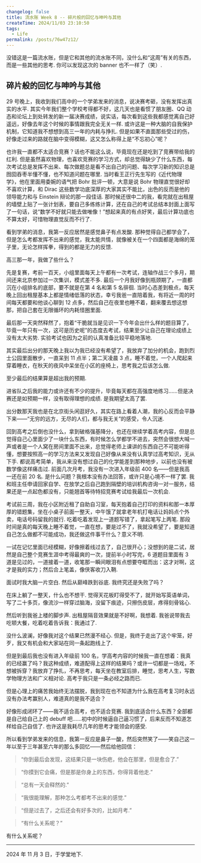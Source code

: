 ```yaml
---
changelog: false
title: 流水账 Week 8 -- 碎片般的回忆与呻吟与其他
createTime: 2024/11/03 23:10:50
tags:
  - Life
permalink: /posts/76w47z12/
---
```


没错这是一篇流水账，但是它和其他的流水账不同，没什么和“这周”有关的东西，而是一些其他的思考. 你可以发现这次的 banner 也不一样了（笑）.

## 碎片般的回忆与呻吟与其他

29 号晚上，我收到我们高中的一个学弟发来的消息，说决赛考砸，没有发挥出真实的水平. 其实今年我们整个学校考得都不好，这几天也是看惯了朋友圈、QQ 动态和论坛上到处转发的新一届决赛成绩，说实话，每次看到这些我都感觉离自己好遥远，好像去年这个时候的事情跟我完全无关一样. 或许这是一种大脑的自我保护机制，它知道我不想想到高三一年的内耗与挣扎. 但是如果不直面那些受过的伤，好像走过来的路就在脑中变得模糊，这又怎么称得上是“不忘初心”呢？

也许我一直都不太适合竞赛？话也不能这么说，毕竟现在还是吃到了竞赛带给我的红利. 但是虽然喜欢物理，也喜欢竞赛的学习方式，却总觉得缺少了什么东西，每次考试总是发挥不出来、每次做题总是看不出自己的问题、每次学习新的知识总是囫囵吞枣半懂不懂，也不知道问题在哪里. 当时看王正行先生写的《近代物理学》，他在里面用委婉的语气把 Bohr 批评一顿，大意是说 Bohr 物理直觉很好却不喜欢计算，和 Dirac 这些数学功底深厚的大家其实不能比，出色的反而是他的领导能力和与 Einstein 辩论的那一段佳话. 那时候还很中二的我，看完就在出租屋的墙壁上贴了一张计划表，要自己多练练计算，还在自己的考试总结本封面上面写了一句话，说“数学不好就只能去做唯像！”想起来真的有点好笑，最后计算功底也不算太好，可惜物理直觉反而不行了.

看到学弟的消息，我第一反应居然是感觉鼻子有点发酸. 那种觉得自己都学会了，但是怎么考都发挥不出来的感觉，我太能共情，就像被关在一个四面都是海绵的笼子里，无论怎样挥拳，得到的都是无力的反馈.

高三那一年，我做了些什么？

先是复赛，考前一百天，小组里面每天上午都有一次考试，连轴作战三个多月，期间还来北京参加过一次集训，模式差不多. 最后一个月我好像到瓶颈期了，一直都沉在小组排名的底部，要不就是在第 4 名和第 5 名徘徊. 当时心态差到极点，每天晚上回出租屋基本上都是情绪低落的状态，幸亏我爸一直陪着我，有将近一周的时间每天都要和他谈心聊到 12 点多，然后自己在夜里也睡不着，翻来覆去想这想那，把自己套在无限循环的内耗怪圈里面.

最后那一天突然释然了，抱着“干脆就当是见识一下今年会出什么样的题目算了，毕竟一年只有一次，这可是历史呢”的态度去考试，结果至少让自己在理论成绩上没有太大劣势. 实验考试也因为之前的认真准备比较平稳地落地.

其实最后出分的那天晚上我以为我已经没有希望了，我放弃了加分的机会，跑到烈士公园里面散步，一直呆到 11 点半；第二天凌晨 3 点，睡不着觉，一个人爬起来穿着睡衣，在秋天的夜风中呆坐在小区的座椅上，思考我之后该怎么做.

至少最后的结果算是超出我的预期.

进省队之后我的能力或许还有不少的提升，毕竟每天都在高强度地练习……但是决赛还是如预期一样，没有取得理想的成绩. 是我期望太高了罢.

出分数那天我也是在北京街头闲逛好久，其实在路上看着人潮，我的心反而会平静下来——“无穷的远方，无尽的人们，都与我无关”的感受，令人沉迷.

回到高考之后倒也没什么，拿到破格强基降分，也还在继续学着高考内容，但是总觉得自己心里面少了一块什么东西，有时候怎么学都学不进去，突然会很想大喊一声或者是一个人窝在房间里面不出来，总觉得老师上课讲的东西自己不可能听得懂，想要按照高一的学习方法来又发现自己好像从来没有认真学过高考知识，无从下手. 都说高考简单，我从来没有想过自己的化学能差到那种地步，以前也没有被数学像这样痛击过. 前面几次月考，我没有一次进入年级前 400 名——但是我高一还在前 20 名. 是什么问题？我根本没有办法回答，或许只是心境不一样了罢. 我和班主任申请回家自学、在放学之后自己跑到隔壁的培训机构咨询一对一服务，结果还是一点起色都没有，只能翘首等待特招竞赛考试给我最后一次机会.

考试前三周，我在小区附近租了自助自习室，每天抱着自己打印的资料和那一本厚厚的错题集，坐在小桌子前面一整天，中午饿了就拿老年机打电话让妈妈点个外卖，电话号码留我的就行. 吃着吃着发现上一道题写错了，拿起笔写上两笔. 那段时间是真的每天晚上睡不着觉，一直在想，要是过不了，我就没希望了，要是知道自己怎么做都不可能成功，我还做这件事干什么？意义不明.

一试在记忆里面已经模糊，好像擦着线过去了，自己很开心；没想到的是二试，居然是自己整个竞赛生涯中考得最爽的一次，提前半小时写完，6 道题目里面有 3 道是见过的，一道接着一道，收笔那一瞬间眼泪有点想要夺眶而出：这才对啊，这才是我的实力；然后合上笔盖，像侠客收刀入鞘.

面试时我大脑一片空白. 然后从巅峰跌到谷底. 我终究还是失败了吗？

在床上躺了一整天，什么也不想干. 觉得天花板盯得受不了，就开始写英语单词，写了二十多页，像流沙一样穿过脑海，没留下痕迹，只擦伤皮层，疼得刻骨铭心.

然后听到我爸上楼的脚步声. 出租屋隔音效果就是不好啊，我想着. 我爸说带我去吃顿大餐，吃着吃着告诉我：我通过了.

没什么波澜，好像我对这个结果已然漫不经心. 但是，我终于走出了这个牢笼，好歹，我又有机会和大家站在同一条起跑线上了.

但是到最后我也没有进入年级前 100 名，学高考内容的时候我一直在想着：我真的已经赢了吗？我这种成绩，难道配得上这样的结果吗？或许一切都是一场戏，不想被拆穿？我放弃了挣扎，不再思考，每天坐在教室后排，睡觉，思考人生，写数学物理方法和广义相对论. 高考于我只是一条必经之路而已.

但是心理上的痛苦我始终无法摆脱，我到现在也不知道为什么我在高考复习时永远没有办法考赢别人，难道真的是我不适合？

好像形成闭环了——我不适合高考，也不适合竞赛. 我到底适合什么东西？全部都是自己给自己上的 debuff 吧……初中的时候逼自己逼习惯了，后来反而不知道怎样给自己自信了. 也许这是我耗尽几年的思考才能领会的感受.

所以看到学弟发来的信息，我第一反应是鼻子一酸，然后突然笑了——笑自己这一年以至于三年甚至六年的那么多回忆——然后给他回信：

> “你到最后会发现，这结果只是一块伤疤，他会在那里，但是愈合了.”

> “你摸到它会痛，但是那是你身上的东西，你得背着他走.”

> “总有一天会释然的.”

> “我很能理解，那种怎么考都考不出来的感觉.”

> “但是过去了，之后还会有好多次的，比如月考.”

> “有什么关系呢？”

有什么关系呢？

---

2024 年 11 月 3 日，于学堂地下.

